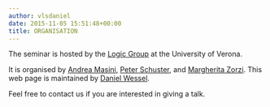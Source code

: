 ```yaml
---
author: vlsdaniel
date: 2015-11-05 15:51:48+00:00
title: ORGANISATION
---
```


The seminar is hosted by the [Logic Group](http://www.di.univr.it/?ent=grupporic&id=231&lang=en) at the University of Verona.

It is organised by [Andrea Masini](http://www.di.univr.it/?ent=persona&id=126&lang=it), [Peter Schuster](http://www.di.univr.it/?ent=persona&id=21404), and [Margherita Zorzi](http://profs.sci.univr.it/~zorzim/).
This web page is maintained by [Daniel Wessel](https://www5.unitn.it/People/en/Web/Persona/PER0180654#INFO).

Feel free to contact us if you are interested in giving a talk.
